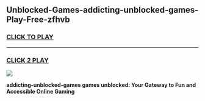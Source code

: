 
## Unblocked-Games-addicting-unblocked-games-Play-Free-zfhvb
<h3>
<a href="https://premium76.site?title=addicting-unblocked-games&ref=09A">CLICK TO PLAY</a></h3>
<hr>

<h3>
<a href="https://premium76.site?title=addicting-unblocked-games&ref=09A">CLICK 2 PLAY</a>
  
</h3>

<a href="https://premium76.site?title=addicting-unblocked-games&ref=09A"><img src="https://clearcache.store/games.png"></a>


**addicting-unblocked-games games unblocked: Your Gateway to Fun and Accessible Online Gaming**
